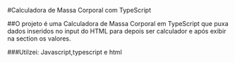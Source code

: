 #Calculadora de Massa Corporal com TypeScript

##O projeto é uma Calculadora de Massa Corporal em TypeScript que puxa dados inseridos no input do HTML para depois ser calculador e após exibir na section os valores.

###Utilzei: Javascript,typescript e html
